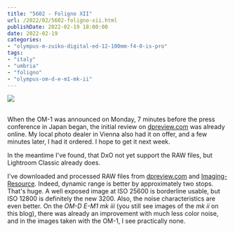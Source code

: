```yaml
---
title: "5602 - Foligno XII"
url: /2022/02/5602-foligno-xii.html
publishDate: 2022-02-19 18:00:00
date: 2022-02-19
categories:
- "olympus-m-zuiko-digital-ed-12-100mm-f4-0-is-pro"
tags:
- "italy"
- "umbria"
- "foligno"
- "olympus-om-d-e-m1-mk-ii"
---
```

<div class="container">
<div class="center"><a target="_blank" href="https://d25zfm9zpd7gm5.cloudfront.net/1200x1200/2019/20190903_154811_lr.jpg"><img class="webfeedsFeaturedVisual" src="https://d25zfm9zpd7gm5.cloudfront.net/0600x0600/2019/20190903_154811_lr.jpg" /></a></div>
</div>
<br />

When the OM-1 was announced on Monday, 7 minutes before the
press conference in Japan began, the initial review on
[dpreview.com](https://www.dpreview.com/reviews/om-system-om-1-initial-review)
was already online. My local photo dealer in Vienna also had
it on offer, and a few minutes later, I had it ordered. I
hope to get it next week.

In the meantime I've found, that DxO not yet support the
RAW files, but Lightroom Classic already does.

I've downloaded and processed RAW files from
[dpreview.com](https://www.dpreview.com/reviews/om-system-om-1-initial-review#SG)
and
[Imaging-Resource](https://www.imaging-resource.com/PRODS/om-system-om-1/om-system-om-1GALLERY.HTM).
Indeed, dynamic range is better by approximately two stops.
That's huge. A well exposed image at ISO 25600 is borderline
usable, but ISO 12800 is definitely the new 3200. Also, the
noise characteristics are even better. On the _OM-D E-M1 mk
iii_ (you still see images of the _mk ii_ on this blog),
there was already an improvement with much less color noise,
and in the images taken with the OM-1, I see practically
none.
